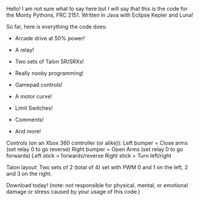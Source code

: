 Hello! I am not sure what to say here but I will say that this is the code for the Monty Pythons, FRC 2151. 
Written in Java with Eclipse Kepler and Luna!

So far, here is everything the code does:

- Arcade drive at 50% power!

- A relay! 

- Two sets of Talon SR/SRXs!

- Really nooby programming!

- Gamepad controls! 

- A motor curve! 

- Limit Switches!

- Comments!

- And more!

Controls (on an Xbox 360 controller (or alike)):
Left bumper = Close arms (set relay 0 to go reverse)
Right bumper = Open Arms (set relay 0 to go forwards)
Left stick = forwards/reverse 
Right stick = Turn left/right

Talon layout: Two sets of 2 (total of 4) set with PWM 0 and 1 on the left, 2 and 3 on the right. 

Download today! (note: not responsible for physical, mental, or emotional damage or stress caused by your usage of this code.)

